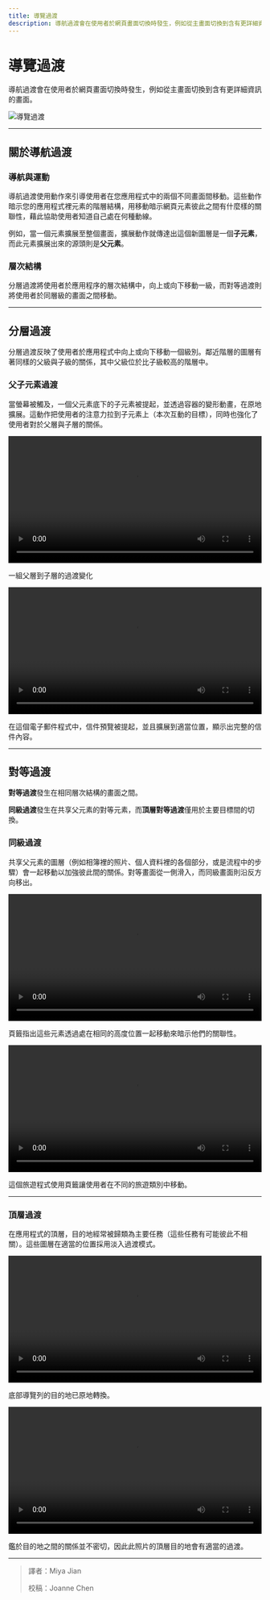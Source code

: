 ```yaml
---
title: 導覽過渡
description: 導航過渡會在使用者於網頁畫面切換時發生，例如從主畫面切換到含有更詳細資訊的畫面。
---
```

<!-- markdownlint-disable MD025 -->
<!-- markdownlint-disable MD033 -->

# 導覽過渡

導航過渡會在使用者於網頁畫面切換時發生，例如從主畫面切換到含有更詳細資訊的畫面。

![導覽過渡](https://lh3.googleusercontent.com/gUXCOi4CBY0qu1-4MpJ5nDroCEu7fY_4L1xHSZXoFXqpB29uiEHSvEBAAt3eaR3fUb8RR4BFfNw6l5V6d2FzrLkaIpTBB8-VpyBOX6c=w1064-v0)

---

## 關於導航過渡

### 導航與運動

導航過渡使用動作來引導使用者在您應用程式中的兩個不同畫面間移動。這些動作暗示您的應用程式裡元素的階層結構，用移動暗示網頁元素彼此之間有什麼樣的關聯性，藉此協助使用者知道自己處在何種動線。

例如，當一個元素擴展至整個畫面，擴展動作就傳達出這個新圖層是一個**子元素**，而此元素擴展出來的源頭則是**父元素**。

### 層次結構

分層過渡將使用者於應用程序的層次結構中，向上或向下移動一級，而對等過渡則將使用者於同層級的畫面之間移動。

---

## 分層過渡

分層過渡反映了使用者於應用程式中向上或向下移動一個級別。鄰近階層的圖層有著同樣的父級與子級的關係，其中父級位於比子級較高的階層中。

### 父子元素過渡

當螢幕被觸及，一個父元素底下的子元素被提起，並透過容器的變形動畫，在原地擴展。這動作把使用者的注意力拉到子元素上（本次互動的目標），同時也強化了使用者對於父層與子層的關係。

<video src="https://kstatic.googleusercontent.com/files/e6e81c766478c82c3ad1964aecb635f28d7e9b10480a0621ff65d6a1b696b0434fdf7f4ec705fc7f08f8672fb800005025dc931e9042f3e1432047e8630ce8d2" width="100%" controls=""></video>

<p class="annotation">一組父層到子層的過渡變化</p>

<video src="https://kstatic.googleusercontent.com/files/27a0896c56d86fabacabac2303d109ba46d0cae9903821c450983e5f6dd205e2bc2e6353d76086a40cb9eba8bd6e653a40f1500bd42653ad630ad93e2fa9aff0" width="100%" controls=""></video>

<p class="annotation">在這個電子郵件程式中，信件預覽被提起，並且擴展到適當位置，顯示出完整的信件內容。</p>

---

## 對等過渡

**對等過渡**發生在相同層次結構的畫面之間。

**同級過渡**發生在共享父元素的對等元素，而**頂層對等過渡**僅用於主要目標間的切換。

### 同級過渡

共享父元素的圖層（例如相簿裡的照片、個人資料裡的各個部分，或是流程中的步驟）會一起移動以加強彼此間的關係。對等畫面從一側滑入，而同級畫面則沿反方向移出。

<video src="https://kstatic.googleusercontent.com/files/cb5657e0e6b2610f8a5696cca7ec4c93e143a2035afbd1014b36bc73fce5d1c11a97165f878682d92e69ab4ccbf4ad29ac4aa014638413b68958acb326fdd111" width="100%" controls=""></video>

<p class="annotation">頁籤指出這些元素透過處在相同的高度位置一起移動來暗示他們的關聯性。</p>

<video src="https://kstatic.googleusercontent.com/files/e5415f1b1ae0f6fc13a45c9b3a5da95d8fdb00ec8fab957fd85f0924ab2d299ea99bc0f3b647893727600506c386e304d8f623ddcc041ed66dc85ae6ec257361" width="100%" controls=""></video>

<p class="annotation">這個旅遊程式使用頁籤讓使用者在不同的旅遊類別中移動。</p>

---

### 頂層過渡

在應用程式的頂層，目的地經常被歸類為主要任務（這些任務有可能彼此不相關）。這些圖層在適當的位置採用淡入過渡模式。

<video src="https://kstatic.googleusercontent.com/files/2d74ac1b7010c89dc42de0c3c324ae97a16090530db362475ac1f3e9645c790904854ec8a34b5763cfdf8e16a070108721e300157c4f1c82f90fe18ae9f98a6e" width="100%" controls=""></video>

<p class="annotation">底部導覽列的目的地已原地轉換。</p>

<video src="https://kstatic.googleusercontent.com/files/19960869acb4a0b755ccffdd00e379e5d32586cb9dbef79942398902734f60437d654ec81fe55c58a688b8bc2e6fabae37584b4f877b5760b144d11ddd88db57" width="100%" controls=""></video>

<p class="annotation">鑑於目的地之間的關係並不密切，因此此照片的頂層目的地會有適當的過渡。</p>

---

> 譯者：Miya Jian
>
> 校稿：Joanne Chen
